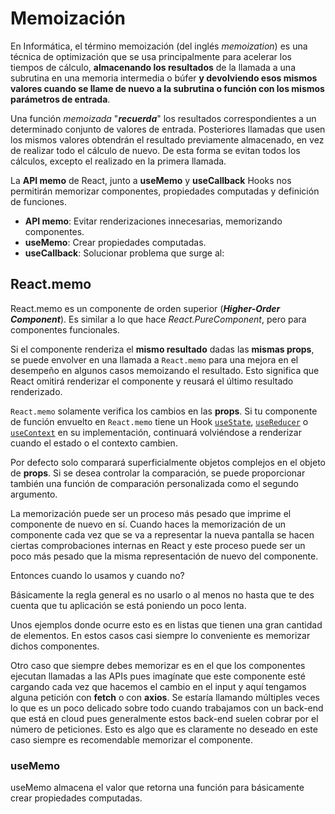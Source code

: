# Memoización

En Informática, el término memoización (del inglés *memoization*) es una técnica de optimización que se usa principalmente para acelerar los tiempos de cálculo, **almacenando los resultados** de la llamada a una subrutina en una memoria intermedia o búfer **y devolviendo esos mismos valores cuando se llame de nuevo a la subrutina o función con los mismos parámetros de entrada**.

Una función *memoizada* "***recuerda***" los resultados correspondientes a un determinado conjunto de valores de entrada. Posteriores llamadas que usen los mismos valores obtendrán el resultado previamente almacenado, en vez de realizar todo el cálculo de nuevo. De esta forma se evitan todos los cálculos, excepto el realizado en la primera llamada. 

La **API memo** de React, junto a **useMemo** y **useCallback** Hooks nos permitirán memorizar componentes, propiedades computadas y definición de funciones.

- **API memo**: Evitar renderizaciones innecesarias, memorizando componentes.
- **useMemo**: Crear propiedades computadas.
- **useCallback**: Solucionar problema que surge al: 



## React.memo

React.memo es un componente de orden superior (***Higher-Order Component***). Es similar a lo que hace *React.PureComponent*, pero para componentes funcionales.

Si el componente renderiza el **mismo resultado** dadas las **mismas props**, se puede envolver en una llamada a `React.memo` para una mejora en el desempeño en algunos casos memoizando el resultado. Esto significa que React omitirá renderizar el componente y reusará el último resultado renderizado.

`React.memo` solamente verifica los cambios en las **props**. Si tu componente de función envuelto en `React.memo` tiene un Hook [`useState`](https://es.reactjs.org/docs/hooks-state.html), [`useReducer`](https://es.reactjs.org/docs/hooks-reference.html#usereducer) o [`useContext`](https://es.reactjs.org/docs/hooks-reference.html#usecontext) en su implementación, continuará volviéndose a renderizar cuando el estado o el contexto cambien.

Por defecto solo comparará superficialmente objetos complejos en el objeto de **props**. Si se desea controlar la comparación, se puede proporcionar también una función de comparación personalizada como el segundo argumento.

La memorización puede ser un proceso más pesado que imprime el componente de nuevo en sí. Cuando haces la memorización de un componente cada vez que se va a representar la nueva pantalla se hacen ciertas comprobaciones internas en React y este proceso puede ser un poco más pesado que la misma representación de nuevo del componente. 

Entonces cuando lo usamos y cuando no? 

Básicamente la regla general es no usarlo o al menos no hasta que te des cuenta que tu aplicación se está poniendo un poco lenta. 

Unos ejemplos donde ocurre esto es en listas que tienen una gran cantidad de elementos. En estos casos casi siempre lo conveniente es memorizar dichos componentes. 

Otro caso que siempre debes memorizar es en el que los componentes ejecutan llamadas a las APIs pues imagínate que este componente esté cargando cada vez que hacemos el cambio en el input y aquí tengamos alguna petición con **fetch** o con **axios**. Se estaría llamando múltiples veces lo que es un poco delicado sobre todo cuando trabajamos con un back-end que está en cloud pues generalmente estos back-end suelen cobrar por el número de peticiones. Esto es algo que es claramente no deseado en este caso siempre es recomendable memorizar el componente.



### useMemo

useMemo almacena el valor que retorna una función para básicamente crear propiedades computadas.



